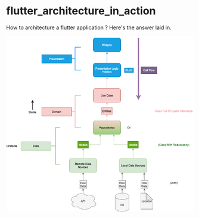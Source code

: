 # flutter_architecture_in_action
How to architecture a flutter application ? Here's the answer laid in.

![architectureForFlutter](/architectureForFlutter.png)
